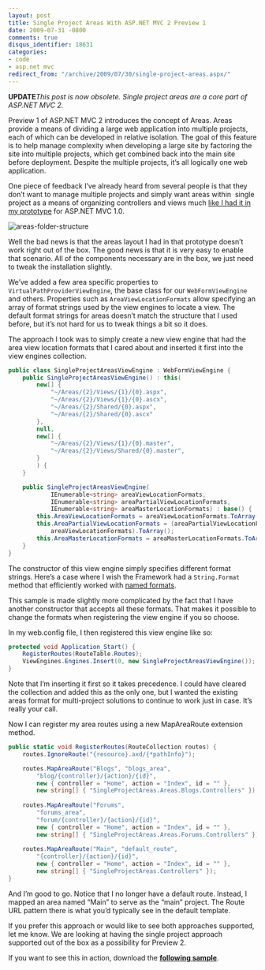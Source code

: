 ```yaml
---
layout: post
title: Single Project Areas With ASP.NET MVC 2 Preview 1
date: 2009-07-31 -0800
comments: true
disqus_identifier: 18631
categories:
- code
- asp.net mvc
redirect_from: "/archive/2009/07/30/single-project-areas.aspx/"
---
```


**UPDATE***This post is now obsolete. Single project areas are a core
part of ASP.NET MVC 2.*

Preview 1 of ASP.NET MVC 2 introduces the concept of Areas. Areas
provide a means of dividing a large web application into multiple
projects, each of which can be developed in relative isolation. The goal
of this feature is to help manage complexity when developing a large
site by factoring the site into multiple projects, which get combined
back into the main site before deployment. Despite the multiple
projects, it’s all logically one web application.

One piece of feedback I’ve already heard from several people is that
they don’t want to manage multiple projects and simply want areas
within  single project as a means of organizing controllers and views
much [like I had it in my
prototype](http://haacked.com/archive/2008/11/04/areas-in-aspnetmvc.aspx "Grouping Controllers")
for ASP.NET MVC 1.0.

![areas-folder-structure](http://haacked.com/images/haacked_com/WindowsLiveWriter/36ef165d4ea4_ED92/areas-folder-structure_6.png "areas-folder-structure")

Well the bad news is that the areas layout I had in that prototype
doesn’t work right out of the box. The good news is that it is very easy
to enable that scenario. All of the components necessary are in the box,
we just need to tweak the installation slightly.

We’ve added a few area specific properties to
`VirtualPathProviderViewEngine`, the base class for our
`WebFormViewEngine` and others. Properties such as
`AreaViewLocationFormats` allow specifying an array of format strings
used by the view engines to locate a view. The default format strings
for areas doesn’t match the structure that I used before, but it’s not
hard for us to tweak things a bit so it does.

The approach I took was to simply create a new view engine that had the
area view location formats that I cared about and inserted it first into
the view engines collection.

```csharp
public class SingleProjectAreasViewEngine : WebFormViewEngine {
    public SingleProjectAreasViewEngine() : this(
        new[] {
            "~/Areas/{2}/Views/{1}/{0}.aspx",
            "~/Areas/{2}/Views/{1}/{0}.ascx",
            "~/Areas/{2}/Shared/{0}.aspx",
            "~/Areas/{2}/Shared/{0}.ascx"
        },
        null,
        new[] {
            "~/Areas/{2}/Views/{1}/{0}.master",
            "~/Areas/{2}/Views/Shared/{0}.master",
        }
        ) {
    }

    public SingleProjectAreasViewEngine(
            IEnumerable<string> areaViewLocationFormats, 
            IEnumerable<string> areaPartialViewLocationFormats, 
            IEnumerable<string> areaMasterLocationFormats) : base() {
        this.AreaViewLocationFormats = areaViewLocationFormats.ToArray();
        this.AreaPartialViewLocationFormats = (areaPartialViewLocationFormats ?? 
            areaViewLocationFormats).ToArray();
        this.AreaMasterLocationFormats = areaMasterLocationFormats.ToArray();
    }
}
```

The constructor of this view engine simply specifies different format
strings. Here’s a case where I wish the Framework had a `String.Format`
method that efficiently worked with [named
formats](http://haacked.com/archive/2009/01/04/fun-with-named-formats-string-parsing-and-edge-cases.aspx "Named Formats").

This sample is made slightly more complicated by the fact that I have
another constructor that accepts all these formats. That makes it
possible to change the formats when registering the view engine if you
so choose.

In my web.config file, I then registered this view engine like so:

```csharp
protected void Application_Start() {
    RegisterRoutes(RouteTable.Routes);
    ViewEngines.Engines.Insert(0, new SingleProjectAreasViewEngine());
}
```

Note that I’m inserting it first so it takes precedence. I could have
cleared the collection and added this as the only one, but I wanted the
existing areas format for multi-project solutions to continue to work
just in case. It’s really your call.

Now I can register my area routes using a new MapAreaRoute extension
method.

```csharp
public static void RegisterRoutes(RouteCollection routes) {
    routes.IgnoreRoute("{resource}.axd/{*pathInfo}");

    routes.MapAreaRoute("Blogs", "blogs_area", 
        "blog/{controller}/{action}/{id}", 
        new { controller = "Home", action = "Index", id = "" }, 
        new string[] { "SingleProjectAreas.Areas.Blogs.Controllers" });
    
    routes.MapAreaRoute("Forums", 
        "forums_area", 
        "forum/{controller}/{action}/{id}", 
        new { controller = "Home", action = "Index", id = "" }, 
        new string[] { "SingleProjectAreas.Areas.Forums.Controllers" });
    
    routes.MapAreaRoute("Main", "default_route", 
        "{controller}/{action}/{id}", 
        new { controller = "Home", action = "Index", id = "" }, 
        new string[] { "SingleProjectAreas.Controllers" });
}
```

And I’m good to go. Notice that I no longer have a default route.
Instead, I mapped an area named “Main” to serve as the “main” project.
The Route URL pattern there is what you’d typically see in the default
template.

If you prefer this approach or would like to see both approaches
supported, let me know. We are looking at having the single project
approach supported out of the box as a possibility for Preview 2.

If you want to see this in action, download the **[following
sample](http://haacked.com/code/SingleProjectAreas.zip "Single Project Areas Demo")**.

